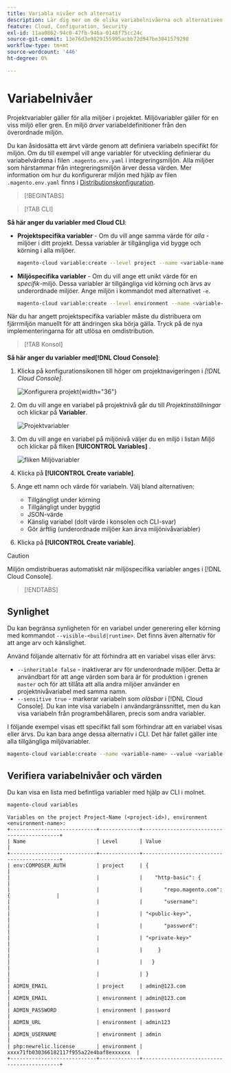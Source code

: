 ```yaml
---
title: Variabla nivåer och alternativ
description: Lär dig mer om de olika variabelnivåerna och alternativen som används för att anpassa din Adobe Commerce i körningsmiljön för molninfrastrukturprojekt.
feature: Cloud, Configuration, Security
exl-id: 11aa0862-94c0-47fb-946a-0148f75cc24c
source-git-commit: 13e76d3e9829155995acbb72d947be3041579298
workflow-type: tm+mt
source-wordcount: '446'
ht-degree: 0%

---
```


# Variabelnivåer

Projektvariabler gäller för alla miljöer i projektet. Miljövariabler gäller för en viss miljö eller gren. En miljö _ärver_ variabeldefinitioner från den överordnade miljön.

Du kan åsidosätta ett ärvt värde genom att definiera variabeln specifikt för miljön. Om du till exempel vill ange variabler för utveckling definierar du variabelvärdena i filen `.magento.env.yaml` i integreringsmiljön. Alla miljöer som härstammar från integreringsmiljön ärver dessa värden. Mer information om hur du konfigurerar miljön med hjälp av filen `.magento.env.yaml` finns i [Distributionskonfiguration](configure-env-yaml.md).

>[!BEGINTABS]

>[!TAB CLI]

**Så här anger du variabler med Cloud CLI**:

- **Projektspecifika variabler** - Om du vill ange samma värde för _alla_ -miljöer i ditt projekt. Dessa variabler är tillgängliga vid bygge och körning i alla miljöer.

  ```bash
  magento-cloud variable:create --level project --name <variable-name> --value <variable-value>
  ```

- **Miljöspecifika variabler** - Om du vill ange ett unikt värde för en _specifik_-miljö. Dessa variabler är tillgängliga vid körning och ärvs av underordnade miljöer. Ange miljön i kommandot med alternativet `-e`.

  ```bash
  magento-cloud variable:create --level environment --name <variable-name> --value <variable-value>
  ```

När du har angett projektspecifika variabler måste du distribuera om fjärrmiljön manuellt för att ändringen ska börja gälla. Tryck på de nya implementeringarna för att utlösa en omdistribution.

>[!TAB Konsol]

**Så här anger du variabler med[!DNL Cloud Console]**:

1. Klicka på konfigurationsikonen till höger om projektnavigeringen i _[!DNL Cloud Console]_.

   ![Konfigurera projekt](../../assets/icon-configure.png){width="36"}

1. Om du vill ange en variabel på projektnivå går du till _Projektinställningar_ och klickar på **Variabler**.

   ![Projektvariabler](../../assets/ui-project-variables.png)

1. Om du vill ange en variabel på miljönivå väljer du en miljö i listan _Miljö_ och klickar på fliken **[!UICONTROL Variables]** .

   ![fliken Miljövariabler](../../assets/ui-environment-variables.png)

1. Klicka på **[!UICONTROL Create variable]**.

1. Ange ett namn och värde för variabeln. Välj bland alternativen:

   - Tillgängligt under körning
   - Tillgängligt under byggtid
   - JSON-värde
   - Känslig variabel (dolt värde i konsolen och CLI-svar)
   - Gör ärftlig (underordnade miljöer kan ärva miljönivåvariabler)

1. Klicka på **[!UICONTROL Create variable]**.

>[!CAUTION]
>
>Miljön omdistribueras automatiskt när miljöspecifika variabler anges i [!DNL Cloud Console].

>[!ENDTABS]

## Synlighet

Du kan begränsa synligheten för en variabel under generering eller körning med kommandot `--visible-<build|runtime>`. Det finns även alternativ för att ange arv och känslighet.

Använd följande alternativ för att förhindra att en variabel visas eller ärvs:

- `--inheritable false` - inaktiverar arv för underordnade miljöer. Detta är användbart för att ange värden som bara är för produktion i grenen `master` och för att tillåta att alla andra miljöer använder en projektnivåvariabel med samma namn.
- `--sensitive true` - markerar variabeln som _oläsbar_ i [!DNL Cloud Console]. Du kan inte visa variabeln i användargränssnittet, men du kan visa variabeln från programbehållaren, precis som andra variabler.

I följande exempel visas ett specifikt fall som förhindrar att en variabel visas eller ärvs. Du kan bara ange dessa alternativ i CLI. Det här fallet gäller inte alla tillgängliga miljövariabler.

```bash
magento-cloud variable:create --name <variable-name> --value <variable-value> --inheritable false --sensitive true
```

## Verifiera variabelnivåer och värden

Du kan visa en lista med befintliga variabler med hjälp av CLI i molnet.

```bash
magento-cloud variables
```

```terminal
Variables on the project Project-Name (<project-id>), environment <environment-name>:
+----------------------------+-------------+-------------------------------------------+
| Name                       | Level       | Value                                     |
+----------------------------+-------------+-------------------------------------------+
| env:COMPOSER_AUTH          | project     | {                                         |
|                            |             |    "http-basic": {                        |
|                            |             |       "repo.magento.com": {               |
|                            |             |       "username":                         |
|                            |             | "<public-key>",                           |
|                            |             |       "password":                         |
|                            |             | "<private-key>"                           |
|                            |             |     }                                     |
|                            |             |   }                                       |
|                            |             | }                                         |
| ADMIN_EMAIL                | project     | admin@123.com                             |
| ADMIN_EMAIL                | environment | admin@123.com                             |
| ADMIN_PASSWORD             | environment | password                                  |
| ADMIN_URL                  | environment | admin123                                  |
| ADMIN_USERNAME             | environment | admin                                     |
| php:newrelic.license       | environment | xxxx71fb030366182117f955a22e4baf8exxxxxx  |
+----------------------------+-------------+-------------------------------------------+
```
